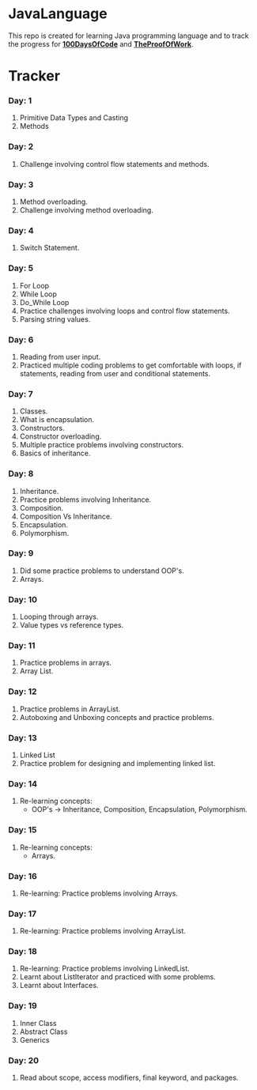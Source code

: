 # JavaLanguage

This repo is created for learning Java programming language and to track the progress for [**100DaysOfCode**](https://twitter.com/_100DaysOfCode?s=20) and [**TheProofOfWork**](https://twitter.com/TheProofOfWork?s=20).

# Tracker

### Day: 1

1. Primitive Data Types and Casting
2. Methods

### Day: 2

1. Challenge involving control flow statements and methods.

### Day: 3

1. Method overloading.
2. Challenge involving method overloading.

### Day: 4

1. Switch Statement.

### Day: 5

1. For Loop
2. While Loop
3. Do_While Loop
4. Practice challenges involving loops and control flow statements.
5. Parsing string values.

### Day: 6

1. Reading from user input.
2. Practiced multiple coding problems to get comfortable with loops, if statements, reading from user and conditional statements.

### Day: 7

1. Classes.
2. What is encapsulation.
3. Constructors.
4. Constructor overloading.
5. Multiple practice problems involving constructors.
6. Basics of inheritance.

### Day: 8

1. Inheritance.
2. Practice problems involving Inheritance.
3. Composition.
4. Composition Vs Inheritance.
5. Encapsulation.
6. Polymorphism.

### Day: 9

1. Did some practice problems to understand OOP's.
2. Arrays.

### Day: 10

1. Looping through arrays.
2. Value types vs reference types.

### Day: 11

1. Practice problems in arrays.
2. Array List.

### Day: 12

1. Practice problems in ArrayList.
2. Autoboxing and Unboxing concepts and practice problems.

### Day: 13

1. Linked List
2. Practice problem for designing and implementing linked list.

### Day: 14

1. Re-learning concepts: 
    * OOP's -> Inheritance, Composition, Encapsulation, Polymorphism.

### Day: 15

1. Re-learning concepts:
   * Arrays.

### Day: 16

1. Re-learning: Practice problems involving Arrays.

### Day: 17

1. Re-learning: Practice problems involving ArrayList.

### Day: 18

1. Re-learning: Practice problems involving LinkedList.
2. Learnt about ListIterator and practiced with some problems.
3. Learnt about Interfaces.

### Day: 19

1. Inner Class
2. Abstract Class
3. Generics

### Day: 20

1. Read about scope, access modifiers, final keyword, and packages.
